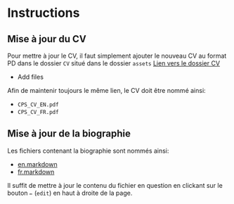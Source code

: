 #  Instructions

## Mise à jour du CV

Pour mettre à jour le CV, il faut simplement ajouter le nouveau CV au format PD dans le dossier `CV` situé dans le dossier `assets`
[Lien vers le dossier CV](https://github.com/tripledoublev/celia/tree/main/assets/CV)

- Add files

Afin de maintenir toujours le même lien, le CV doit être nommé ainsi:
- `CPS_CV_EN.pdf`  
- `CPS_CV_FR.pdf`  

## Mise à jour de la biographie

Les fichiers contenant la biographie sont nommés ainsi:
- [en.markdown](https://github.com/tripledoublev/celia/blob/main/en.markdown)
- [fr.markdown](https://github.com/tripledoublev/celia/blob/main/fr.markdown)

Il suffit de mettre à jour le contenu du fichier en question en clickant sur le bouton `✏️` (`edit`) en haut à droite de la page.
